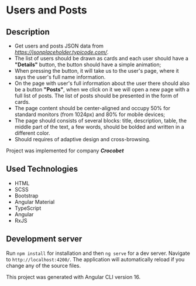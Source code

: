 # Users and Posts

## Description 

- Get users and posts JSON data from *https://jsonplaceholder.typicode.com/*.
- The list of users should be drawn as cards and each user should have a **"Details"** button, the button should have a simple animation;
- When pressing the button, it will take us to the user's page, where it says the user's full name information.
- On the page with user's full information about the user there should also be a button **"Posts"**, when we click on it we will open a new page with a full list of posts. The list of posts should be presented in the form of cards.
- The page content should be center-aligned and occupy 50% for standard monitors (from 1024px) and 80% for mobile devices;
- The page should consists of several blocks: title, description, table, the middle part of the text, a few words, should be bolded and written in a different color.
- Should requires of adaptive design and cross-browsing.

Project was implemented for company ***Crocobet***

## Used Technologies 
- HTML
- SCSS
- Bootstrap
- Angular Material
- TypeScript
- Angular
- RxJS


## Development server

Run `npm install` for installation and then `ng serve` for a dev server. Navigate to `http://localhost:4200/`. The application will automatically reload if you change any of the source files.

This project was generated with Angular CLI version 16.
